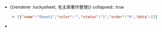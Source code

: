- {{renderer :luckysheet, 毛主席著作整理}}
  collapsed:: true
	- ```json
	  [{"name":"Sheet1","color":"","status":"1","order":"0","data":[[{"m":"创作时期","ct":{"fa":"General","t":"g"},"v":"创作时期","bg":"#a2c4c9"},{"m":"作品名","ct":{"fa":"General","t":"g"},"v":"作品名","bg":"#a2c4c9"},{"v":"具体时间","ct":{"fa":"General","t":"g"},"m":"具体时间","bg":"#a2c4c9","bl":0,"it":0,"ff":1,"fs":10,"fc":"rgb(0, 0, 0)","ht":1,"vt":0},{"m":"创作目的/内容","ct":{"fa":"General","t":"g"},"v":"创作目的/内容","bg":"#a2c4c9"},{"ct":{"fa":"General","t":"g"},"m":"意义","v":"意义","bg":"#a2c4c9"},null,null,null,null,null,null,null,null,null,null,null,null,null,null,null,null],[{"m":"新民主主义革命时期（1919-1949）","ct":{"fa":"General","t":"g"},"v":"新民主主义革命时期（1919-1949）","tb":"2","bg":"#d0e0e3","mc":{"r":1,"c":0,"rs":4,"cs":1}},{"m":"《论持久战》","ct":{"fa":"General","t":"g"},"v":"《论持久战》"},{"v":1938,"m":"1938","bg":null,"bl":0,"it":0,"ff":1,"fs":10,"fc":"rgb(0, 0, 0)","ht":1,"vt":0,"ct":{"fa":"General","t":"n"}},{"m":"及时，科学地回答了这些重大问题（战争的基本走势究竟怎样？应当坚持什么样的战略方针？），系统阐明了持久抗战的总方针","ct":{"fa":"General","t":"g"},"v":"及时，科学地回答了这些重大问题（战争的基本走势究竟怎样？应当坚持什么样的战略方针？），系统阐明了持久抗战的总方针","tb":"2"},null,null,null,null,null,null,null,null,null,null,null,null,null,null,null,null,null],[{"mc":{"r":1,"c":0}},{"m":"《<共产党人>发刊词》","ct":{"fa":"General","t":"g"},"v":"《<共产党人>发刊词》"},{"mc":{"r":2,"c":2,"rs":3,"cs":1},"m":"20世纪30年代后期和40年代前期","ct":{"fa":"General","t":"g"},"v":"20世纪30年代后期和40年代前期","tb":"2"},{"mc":{"r":2,"c":3,"rs":3,"cs":1},"m":"为了将丰富的中国革命实际经验马克思主义化，以便更好地指导抗日战争和中国革命","ct":{"fa":"General","t":"g"},"v":"为了将丰富的中国革命实际经验马克思主义化，以便更好地指导抗日战争和中国革命","tb":"2"},{"mc":{"r":2,"c":4,"rs":3,"cs":1},"m":"新民主主义理论的系统阐明，标志着毛泽东思想得到多方面展开而达到成熟","ct":{"fa":"General","t":"g"},"v":"新民主主义理论的系统阐明，标志着毛泽东思想得到多方面展开而达到成熟","tb":"2"},null,null,null,null,null,null,null,null,null,null,null,null,null,null,null,null],[{"mc":{"r":1,"c":0}},{"m":"《中国革命和中国共产党》","ct":{"fa":"General","t":"g"},"v":"《中国革命和中国共产党》"},{"mc":{"r":2,"c":2},"tb":"2"},{"mc":{"r":2,"c":3},"tb":"2"},{"mc":{"r":2,"c":4},"tb":"2"},null,null,null,null,null,null,null,null,null,null,null,null,null,null,null,null],[{"mc":{"r":1,"c":0}},{"m":"《新民主主义论》","ct":{"fa":"General","t":"g"},"v":"《新民主主义论》"},{"mc":{"r":2,"c":2},"tb":"2"},{"mc":{"r":2,"c":3},"tb":"2"},{"mc":{"r":2,"c":4},"tb":"2"},null,null,null,null,null,null,null,null,null,null,null,null,null,null,null,null],[{"bg":"#d0e0e3"},{"m":"《论联合政府》","ct":{"fa":"General","t":"g"},"v":"《论联合政府》"},{"bg":null,"bl":0,"it":0,"ff":1,"fs":10,"fc":"rgb(0, 0, 0)","ht":"1","vt":"0","v":"1945 0423-0611 中国共产党第七次全国代表大会","ct":{"fa":"General","t":"g"},"m":"1945 0423-0611 中国共产党第七次全国代表大会","tb":"2"},null,null,null,null,null,null,null,null,null,null,null,null,null,null,null,null,null,null],[{"bg":"#d0e0e3"},null,{"bg":null,"bl":0,"it":0,"ff":1,"fs":10,"fc":"rgb(0, 0, 0)","ht":1,"vt":0},null,null,null,null,null,null,null,null,null,null,null,null,null,null,null,null,null,null],[null,null,{"bg":null,"bl":0,"it":0,"ff":1,"fs":10,"fc":"rgb(0, 0, 0)","ht":1,"vt":0},null,null,null,null,null,null,null,null,null,null,null,null,null,null,null,null,null,null],[null,null,{"bg":null,"bl":0,"it":0,"ff":1,"fs":10,"fc":"rgb(0, 0, 0)","ht":1,"vt":0},null,null,null,null,null,null,null,null,null,null,null,null,null,null,null,null,null,null],[null,null,{"bg":null,"bl":0,"it":0,"ff":1,"fs":10,"fc":"rgb(0, 0, 0)","ht":1,"vt":0},null,null,null,null,null,null,null,null,null,null,null,null,null,null,null,null,null,null],[null,null,{"bg":null,"bl":0,"it":0,"ff":1,"fs":10,"fc":"rgb(0, 0, 0)","ht":1,"vt":0},null,null,null,null,null,null,null,null,null,null,null,null,null,null,null,null,null,null],[null,null,{"bg":null,"bl":0,"it":0,"ff":1,"fs":10,"fc":"rgb(0, 0, 0)","ht":1,"vt":0},null,null,null,null,null,null,null,null,null,null,null,null,null,null,null,null,null,null],[null,null,{"bg":null,"bl":0,"it":0,"ff":1,"fs":10,"fc":"rgb(0, 0, 0)","ht":1,"vt":0},null,null,null,null,null,null,null,null,null,null,null,null,null,null,null,null,null,null],[null,null,{"bg":null,"bl":0,"it":0,"ff":1,"fs":10,"fc":"rgb(0, 0, 0)","ht":1,"vt":0},null,null,null,null,null,null,null,null,null,null,null,null,null,null,null,null,null,null],[null,null,{"bg":null,"bl":0,"it":0,"ff":1,"fs":10,"fc":"rgb(0, 0, 0)","ht":1,"vt":0},null,null,null,null,null,null,null,null,null,null,null,null,null,null,null,null,null,null],[null,null,{"bg":null,"bl":0,"it":0,"ff":1,"fs":10,"fc":"rgb(0, 0, 0)","ht":1,"vt":0},null,null,null,null,null,null,null,null,null,null,null,null,null,null,null,null,null,null],[null,null,{"bg":null,"bl":0,"it":0,"ff":1,"fs":10,"fc":"rgb(0, 0, 0)","ht":1,"vt":0},null,null,null,null,null,null,null,null,null,null,null,null,null,null,null,null,null,null],[null,null,{"bg":null,"bl":0,"it":0,"ff":1,"fs":10,"fc":"rgb(0, 0, 0)","ht":1,"vt":0},null,null,null,null,null,null,null,null,null,null,null,null,null,null,null,null,null,null],[null,null,{"bg":null,"bl":0,"it":0,"ff":1,"fs":10,"fc":"rgb(0, 0, 0)","ht":1,"vt":0},null,null,null,null,null,null,null,null,null,null,null,null,null,null,null,null,null,null],[null,null,{"bg":null,"bl":0,"it":0,"ff":1,"fs":10,"fc":"rgb(0, 0, 0)","ht":1,"vt":0},null,null,null,null,null,null,null,null,null,null,null,null,null,null,null,null,null,null],[null,null,{"bg":null,"bl":0,"it":0,"ff":1,"fs":10,"fc":"rgb(0, 0, 0)","ht":1,"vt":0},null,null,null,null,null,null,null,null,null,null,null,null,null,null,null,null,null,null],[null,null,{"bg":null,"bl":0,"it":0,"ff":1,"fs":10,"fc":"rgb(0, 0, 0)","ht":1,"vt":0},null,null,null,null,null,null,null,null,null,null,null,null,null,null,null,null,null,null],[null,null,{"bg":null,"bl":0,"it":0,"ff":1,"fs":10,"fc":"rgb(0, 0, 0)","ht":1,"vt":0},null,null,null,null,null,null,null,null,null,null,null,null,null,null,null,null,null,null],[null,null,{"bg":null,"bl":0,"it":0,"ff":1,"fs":10,"fc":"rgb(0, 0, 0)","ht":1,"vt":0},null,null,null,null,null,null,null,null,null,null,null,null,null,null,null,null,null,null],[null,null,{"bg":null,"bl":0,"it":0,"ff":1,"fs":10,"fc":"rgb(0, 0, 0)","ht":1,"vt":0},null,null,null,null,null,null,null,null,null,null,null,null,null,null,null,null,null,null],[null,null,{"bg":null,"bl":0,"it":0,"ff":1,"fs":10,"fc":"rgb(0, 0, 0)","ht":1,"vt":0},null,null,null,null,null,null,null,null,null,null,null,null,null,null,null,null,null,null],[null,null,{"bg":null,"bl":0,"it":0,"ff":1,"fs":10,"fc":"rgb(0, 0, 0)","ht":1,"vt":0},null,null,null,null,null,null,null,null,null,null,null,null,null,null,null,null,null,null],[null,null,{"bg":null,"bl":0,"it":0,"ff":1,"fs":10,"fc":"rgb(0, 0, 0)","ht":1,"vt":0},null,null,null,null,null,null,null,null,null,null,null,null,null,null,null,null,null,null],[null,null,{"bg":null,"bl":0,"it":0,"ff":1,"fs":10,"fc":"rgb(0, 0, 0)","ht":1,"vt":0},null,null,null,null,null,null,null,null,null,null,null,null,null,null,null,null,null,null],[null,null,{"bg":null,"bl":0,"it":0,"ff":1,"fs":10,"fc":"rgb(0, 0, 0)","ht":1,"vt":0},null,null,null,null,null,null,null,null,null,null,null,null,null,null,null,null,null,null]],"config":{"columnlen":{"0":134,"1":162,"2":107,"3":258,"4":145},"customWidth":{"0":1,"1":1,"2":1,"3":1,"4":1},"rowlen":{"1":71,"4":78,"5":82},"customHeight":{"1":1,"4":1,"5":1},"merge":{"1_0":{"r":1,"c":0,"rs":4,"cs":1},"2_2":{"r":2,"c":2,"rs":3,"cs":1},"2_3":{"r":2,"c":3,"rs":3,"cs":1},"2_4":{"r":2,"c":4,"rs":3,"cs":1}},"borderInfo":[{"rangeType":"range","borderType":"border-all","color":"#000","style":"1","range":[{"left":0,"width":134,"top":20,"height":71,"left_move":0,"width_move":134,"top_move":20,"height_move":171,"row":[1,6],"column":[0,0],"row_focus":1,"column_focus":0}]},{"rangeType":"range","borderType":"border-all","color":"#000","style":"1","range":[{"left":135,"width":97,"top":20,"height":71,"left_move":135,"width_move":417,"top_move":20,"height_move":171,"row":[1,6],"column":[1,3],"row_focus":1,"column_focus":1}]},{"rangeType":"range","borderType":"border-all","color":"#000","style":"1","range":[{"left":0,"width":134,"top":20,"height":71,"left_move":0,"width_move":134,"top_move":20,"height_move":131,"row":[1,4],"column":[0,0],"row_focus":1,"column_focus":0}]},{"rangeType":"range","borderType":"border-all","color":"#000","style":"1","range":[{"left":665,"width":145,"top":20,"height":71,"left_move":665,"width_move":145,"top_move":20,"height_move":71,"row":[1,1],"column":[4,4],"row_focus":1,"column_focus":4}]},{"rangeType":"range","borderType":"border-all","color":"#000","style":"1","range":[{"left":665,"width":145,"top":20,"height":71,"left_move":665,"width_move":145,"top_move":20,"height_move":293,"row":[1,6],"column":[4,4],"row_focus":1,"column_focus":4}]}]},"index":0,"jfgird_select_save":[],"luckysheet_select_save":[{"left":665,"width":145,"top":211,"height":82,"left_move":665,"width_move":145,"top_move":211,"height_move":82,"row":[5,5],"column":[4,4],"row_focus":5,"column_focus":4}],"visibledatarow":[20,92,112,132,211,294,314,334,354,374,394,414,434,454,474,494,514,534,554,574,594,614,634,654,674,694,714,734,754,774],"visibledatacolumn":[135,298,406,665,811,885,959,1033,1107,1181,1255,1329,1403,1477,1551,1625,1699,1773,1847,1921,1995],"ch_width":2115,"rh_height":803,"luckysheet_selection_range":[],"zoomRatio":1,"celldata":[{"r":0,"c":0,"v":{"m":"创作时期","ct":{"fa":"General","t":"g"},"v":"创作时期","bg":"#a2c4c9"}},{"r":0,"c":1,"v":{"m":"作品名","ct":{"fa":"General","t":"g"},"v":"作品名","bg":"#a2c4c9"}},{"r":0,"c":2,"v":{"v":"具体时间","ct":{"fa":"General","t":"g"},"m":"具体时间","bg":"#a2c4c9","bl":0,"it":0,"ff":1,"fs":10,"fc":"rgb(0, 0, 0)","ht":1,"vt":0}},{"r":0,"c":3,"v":{"m":"创作目的/内容","ct":{"fa":"General","t":"g"},"v":"创作目的/内容","bg":"#a2c4c9"}},{"r":0,"c":4,"v":{"ct":{"fa":"General","t":"g"},"m":"意义","v":"意义","bg":"#a2c4c9"}},{"r":1,"c":0,"v":{"m":"新民主主义革命时期（1919-1949）","ct":{"fa":"General","t":"g"},"v":"新民主主义革命时期（1919-1949）","tb":"2","bg":"#d0e0e3","mc":{"r":1,"c":0,"rs":4,"cs":1}}},{"r":1,"c":1,"v":{"m":"《论持久战》","ct":{"fa":"General","t":"g"},"v":"《论持久战》"}},{"r":1,"c":2,"v":{"v":1938,"m":"1938","bg":null,"bl":0,"it":0,"ff":1,"fs":10,"fc":"rgb(0, 0, 0)","ht":1,"vt":0,"ct":{"fa":"General","t":"n"}}},{"r":1,"c":3,"v":{"m":"及时，科学地回答了这些重大问题（战争的基本走势究竟怎样？应当坚持什么样的战略方针？），系统阐明了持久抗战的总方针","ct":{"fa":"General","t":"g"},"v":"及时，科学地回答了这些重大问题（战争的基本走势究竟怎样？应当坚持什么样的战略方针？），系统阐明了持久抗战的总方针","tb":"2"}},{"r":2,"c":0,"v":{"mc":{"r":1,"c":0}}},{"r":2,"c":1,"v":{"m":"《<共产党人>发刊词》","ct":{"fa":"General","t":"g"},"v":"《<共产党人>发刊词》"}},{"r":2,"c":2,"v":{"mc":{"r":2,"c":2,"rs":3,"cs":1},"m":"20世纪30年代后期和40年代前期","ct":{"fa":"General","t":"g"},"v":"20世纪30年代后期和40年代前期","tb":"2"}},{"r":2,"c":3,"v":{"mc":{"r":2,"c":3,"rs":3,"cs":1},"m":"为了将丰富的中国革命实际经验马克思主义化，以便更好地指导抗日战争和中国革命","ct":{"fa":"General","t":"g"},"v":"为了将丰富的中国革命实际经验马克思主义化，以便更好地指导抗日战争和中国革命","tb":"2"}},{"r":2,"c":4,"v":{"mc":{"r":2,"c":4,"rs":3,"cs":1},"m":"新民主主义理论的系统阐明，标志着毛泽东思想得到多方面展开而达到成熟","ct":{"fa":"General","t":"g"},"v":"新民主主义理论的系统阐明，标志着毛泽东思想得到多方面展开而达到成熟","tb":"2"}},{"r":3,"c":0,"v":{"mc":{"r":1,"c":0}}},{"r":3,"c":1,"v":{"m":"《中国革命和中国共产党》","ct":{"fa":"General","t":"g"},"v":"《中国革命和中国共产党》"}},{"r":3,"c":2,"v":{"mc":{"r":2,"c":2},"tb":"2"}},{"r":3,"c":3,"v":{"mc":{"r":2,"c":3},"tb":"2"}},{"r":3,"c":4,"v":{"mc":{"r":2,"c":4},"tb":"2"}},{"r":4,"c":0,"v":{"mc":{"r":1,"c":0}}},{"r":4,"c":1,"v":{"m":"《新民主主义论》","ct":{"fa":"General","t":"g"},"v":"《新民主主义论》"}},{"r":4,"c":2,"v":{"mc":{"r":2,"c":2},"tb":"2"}},{"r":4,"c":3,"v":{"mc":{"r":2,"c":3},"tb":"2"}},{"r":4,"c":4,"v":{"mc":{"r":2,"c":4},"tb":"2"}},{"r":5,"c":0,"v":{"bg":"#d0e0e3"}},{"r":5,"c":1,"v":{"m":"《论联合政府》","ct":{"fa":"General","t":"g"},"v":"《论联合政府》"}},{"r":5,"c":2,"v":{"bg":null,"bl":0,"it":0,"ff":1,"fs":10,"fc":"rgb(0, 0, 0)","ht":"1","vt":"0","v":"1945 0423-0611 中国共产党第七次全国代表大会","ct":{"fa":"General","t":"g"},"m":"1945 0423-0611 中国共产党第七次全国代表大会","tb":"2"}},{"r":6,"c":0,"v":{"bg":"#d0e0e3"}},{"r":6,"c":2,"v":{"bg":null,"bl":0,"it":0,"ff":1,"fs":10,"fc":"rgb(0, 0, 0)","ht":1,"vt":0}},{"r":7,"c":2,"v":{"bg":null,"bl":0,"it":0,"ff":1,"fs":10,"fc":"rgb(0, 0, 0)","ht":1,"vt":0}},{"r":8,"c":2,"v":{"bg":null,"bl":0,"it":0,"ff":1,"fs":10,"fc":"rgb(0, 0, 0)","ht":1,"vt":0}},{"r":9,"c":2,"v":{"bg":null,"bl":0,"it":0,"ff":1,"fs":10,"fc":"rgb(0, 0, 0)","ht":1,"vt":0}},{"r":10,"c":2,"v":{"bg":null,"bl":0,"it":0,"ff":1,"fs":10,"fc":"rgb(0, 0, 0)","ht":1,"vt":0}},{"r":11,"c":2,"v":{"bg":null,"bl":0,"it":0,"ff":1,"fs":10,"fc":"rgb(0, 0, 0)","ht":1,"vt":0}},{"r":12,"c":2,"v":{"bg":null,"bl":0,"it":0,"ff":1,"fs":10,"fc":"rgb(0, 0, 0)","ht":1,"vt":0}},{"r":13,"c":2,"v":{"bg":null,"bl":0,"it":0,"ff":1,"fs":10,"fc":"rgb(0, 0, 0)","ht":1,"vt":0}},{"r":14,"c":2,"v":{"bg":null,"bl":0,"it":0,"ff":1,"fs":10,"fc":"rgb(0, 0, 0)","ht":1,"vt":0}},{"r":15,"c":2,"v":{"bg":null,"bl":0,"it":0,"ff":1,"fs":10,"fc":"rgb(0, 0, 0)","ht":1,"vt":0}},{"r":16,"c":2,"v":{"bg":null,"bl":0,"it":0,"ff":1,"fs":10,"fc":"rgb(0, 0, 0)","ht":1,"vt":0}},{"r":17,"c":2,"v":{"bg":null,"bl":0,"it":0,"ff":1,"fs":10,"fc":"rgb(0, 0, 0)","ht":1,"vt":0}},{"r":18,"c":2,"v":{"bg":null,"bl":0,"it":0,"ff":1,"fs":10,"fc":"rgb(0, 0, 0)","ht":1,"vt":0}},{"r":19,"c":2,"v":{"bg":null,"bl":0,"it":0,"ff":1,"fs":10,"fc":"rgb(0, 0, 0)","ht":1,"vt":0}},{"r":20,"c":2,"v":{"bg":null,"bl":0,"it":0,"ff":1,"fs":10,"fc":"rgb(0, 0, 0)","ht":1,"vt":0}},{"r":21,"c":2,"v":{"bg":null,"bl":0,"it":0,"ff":1,"fs":10,"fc":"rgb(0, 0, 0)","ht":1,"vt":0}},{"r":22,"c":2,"v":{"bg":null,"bl":0,"it":0,"ff":1,"fs":10,"fc":"rgb(0, 0, 0)","ht":1,"vt":0}},{"r":23,"c":2,"v":{"bg":null,"bl":0,"it":0,"ff":1,"fs":10,"fc":"rgb(0, 0, 0)","ht":1,"vt":0}},{"r":24,"c":2,"v":{"bg":null,"bl":0,"it":0,"ff":1,"fs":10,"fc":"rgb(0, 0, 0)","ht":1,"vt":0}},{"r":25,"c":2,"v":{"bg":null,"bl":0,"it":0,"ff":1,"fs":10,"fc":"rgb(0, 0, 0)","ht":1,"vt":0}},{"r":26,"c":2,"v":{"bg":null,"bl":0,"it":0,"ff":1,"fs":10,"fc":"rgb(0, 0, 0)","ht":1,"vt":0}},{"r":27,"c":2,"v":{"bg":null,"bl":0,"it":0,"ff":1,"fs":10,"fc":"rgb(0, 0, 0)","ht":1,"vt":0}},{"r":28,"c":2,"v":{"bg":null,"bl":0,"it":0,"ff":1,"fs":10,"fc":"rgb(0, 0, 0)","ht":1,"vt":0}},{"r":29,"c":2,"v":{"bg":null,"bl":0,"it":0,"ff":1,"fs":10,"fc":"rgb(0, 0, 0)","ht":1,"vt":0}}],"images":{},"scrollLeft":0,"scrollTop":132,"calcChain":[],"filter_select":null,"filter":null,"luckysheet_conditionformat_save":[],"luckysheet_alternateformat_save":[],"dataVerification":[],"hyperlink":{},"dynamicArray":[]}]
	  ```
-
